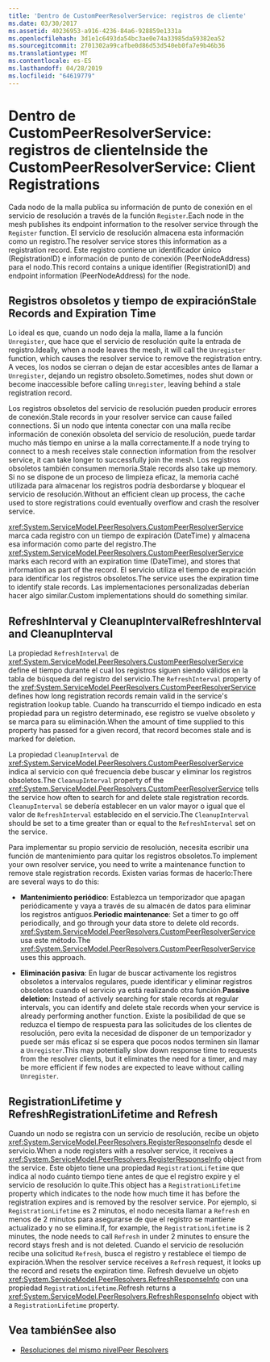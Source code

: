 ```yaml
---
title: 'Dentro de CustomPeerResolverService: registros de cliente'
ms.date: 03/30/2017
ms.assetid: 40236953-a916-4236-84a6-928859e1331a
ms.openlocfilehash: 3d1e1c6493da54bc3ae0e74a33985da59382ea52
ms.sourcegitcommit: 2701302a99cafbe0d86d53d540eb0fa7e9b46b36
ms.translationtype: MT
ms.contentlocale: es-ES
ms.lasthandoff: 04/28/2019
ms.locfileid: "64619779"
---
```

# <a name="inside-the-custompeerresolverservice-client-registrations"></a><span data-ttu-id="acad8-102">Dentro de CustomPeerResolverService: registros de cliente</span><span class="sxs-lookup"><span data-stu-id="acad8-102">Inside the CustomPeerResolverService: Client Registrations</span></span>
<span data-ttu-id="acad8-103">Cada nodo de la malla publica su información de punto de conexión en el servicio de resolución a través de la función `Register`.</span><span class="sxs-lookup"><span data-stu-id="acad8-103">Each node in the mesh publishes its endpoint information to the resolver service through the `Register` function.</span></span> <span data-ttu-id="acad8-104">El servicio de resolución almacena esta información como un registro.</span><span class="sxs-lookup"><span data-stu-id="acad8-104">The resolver service stores this information as a registration record.</span></span> <span data-ttu-id="acad8-105">Este registro contiene un identificador único (RegistrationID) e información de punto de conexión (PeerNodeAddress) para el nodo.</span><span class="sxs-lookup"><span data-stu-id="acad8-105">This record contains a unique identifier (RegistrationID) and endpoint information (PeerNodeAddress) for the node.</span></span>  
  
## <a name="stale-records-and-expiration-time"></a><span data-ttu-id="acad8-106">Registros obsoletos y tiempo de expiración</span><span class="sxs-lookup"><span data-stu-id="acad8-106">Stale Records and Expiration Time</span></span>  
 <span data-ttu-id="acad8-107">Lo ideal es que, cuando un nodo deja la malla, llame a la función `Unregister`, que hace que el servicio de resolución quite la entrada de registro.</span><span class="sxs-lookup"><span data-stu-id="acad8-107">Ideally, when a node leaves the mesh, it will call the `Unregister` function, which causes the resolver service to remove the registration entry.</span></span> <span data-ttu-id="acad8-108">A veces, los nodos se cierran o dejan de estar accesibles antes de llamar a `Unregister`, dejando un registro obsoleto.</span><span class="sxs-lookup"><span data-stu-id="acad8-108">Sometimes, nodes shut down or become inaccessible before calling `Unregister`, leaving behind a stale registration record.</span></span>  
  
 <span data-ttu-id="acad8-109">Los registros obsoletos del servicio de resolución pueden producir errores de conexión.</span><span class="sxs-lookup"><span data-stu-id="acad8-109">Stale records in your resolver service can cause failed connections.</span></span> <span data-ttu-id="acad8-110">Si un nodo que intenta conectar con una malla recibe información de conexión obsoleta del servicio de resolución, puede tardar mucho más tiempo en unirse a la malla correctamente.</span><span class="sxs-lookup"><span data-stu-id="acad8-110">If a node trying to connect to a mesh receives stale connection information from the resolver service, it can take longer to successfully join the mesh.</span></span> <span data-ttu-id="acad8-111">Los registros obsoletos también consumen memoria.</span><span class="sxs-lookup"><span data-stu-id="acad8-111">Stale records also take up memory.</span></span> <span data-ttu-id="acad8-112">Si no se dispone de un proceso de limpieza eficaz, la memoria caché utilizada para almacenar los registros podría desbordarse y bloquear el servicio de resolución.</span><span class="sxs-lookup"><span data-stu-id="acad8-112">Without an efficient clean up process, the cache used to store registrations could eventually overflow and crash the resolver service.</span></span>  
  
 <span data-ttu-id="acad8-113"><xref:System.ServiceModel.PeerResolvers.CustomPeerResolverService> marca cada registro con un tiempo de expiración (DateTime) y almacena esa información como parte del registro.</span><span class="sxs-lookup"><span data-stu-id="acad8-113">The <xref:System.ServiceModel.PeerResolvers.CustomPeerResolverService> marks each record with an expiration time (DateTime), and stores that information as part of the record.</span></span> <span data-ttu-id="acad8-114">El servicio utiliza el tiempo de expiración para identificar los registros obsoletos.</span><span class="sxs-lookup"><span data-stu-id="acad8-114">The service uses the expiration time to identify stale records.</span></span> <span data-ttu-id="acad8-115">Las implementaciones personalizadas deberían hacer algo similar.</span><span class="sxs-lookup"><span data-stu-id="acad8-115">Custom implementations should do something similar.</span></span>  
  
## <a name="refreshinterval-and-cleanupinterval"></a><span data-ttu-id="acad8-116">RefreshInterval y CleanupInterval</span><span class="sxs-lookup"><span data-stu-id="acad8-116">RefreshInterval and CleanupInterval</span></span>  
 <span data-ttu-id="acad8-117">La propiedad `RefreshInterval` de <xref:System.ServiceModel.PeerResolvers.CustomPeerResolverService> define el tiempo durante el cual los registros siguen siendo válidos en la tabla de búsqueda del registro del servicio.</span><span class="sxs-lookup"><span data-stu-id="acad8-117">The `RefreshInterval` property of the <xref:System.ServiceModel.PeerResolvers.CustomPeerResolverService> defines how long registration records remain valid in the service's registration lookup table.</span></span> <span data-ttu-id="acad8-118">Cuando ha transcurrido el tiempo indicado en esta propiedad para un registro determinado, ese registro se vuelve obsoleto y se marca para su eliminación.</span><span class="sxs-lookup"><span data-stu-id="acad8-118">When the amount of time supplied to this property has passed for a given record, that record becomes stale and is marked for deletion.</span></span>  
  
 <span data-ttu-id="acad8-119">La propiedad `CleanupInterval` de <xref:System.ServiceModel.PeerResolvers.CustomPeerResolverService> indica al servicio con qué frecuencia debe buscar y eliminar los registros obsoletos.</span><span class="sxs-lookup"><span data-stu-id="acad8-119">The `CleanupInterval` property of the <xref:System.ServiceModel.PeerResolvers.CustomPeerResolverService> tells the service how often to search for and delete stale registration records.</span></span> <span data-ttu-id="acad8-120">`CleanupInterval` se debería establecer en un valor mayor o igual que el valor de `RefreshInterval` establecido en el servicio.</span><span class="sxs-lookup"><span data-stu-id="acad8-120">The `CleanupInterval` should be set to a time greater than or equal to the `RefreshInterval` set on the service.</span></span>  
  
 <span data-ttu-id="acad8-121">Para implementar su propio servicio de resolución, necesita escribir una función de mantenimiento para quitar los registros obsoletos.</span><span class="sxs-lookup"><span data-stu-id="acad8-121">To implement your own resolver service, you need to write a maintenance function to remove stale registration records.</span></span> <span data-ttu-id="acad8-122">Existen varias formas de hacerlo:</span><span class="sxs-lookup"><span data-stu-id="acad8-122">There are several ways to do this:</span></span>  
  
- <span data-ttu-id="acad8-123">**Mantenimiento periódico**: Establezca un temporizador que apagan periódicamente y vaya a través de su almacén de datos para eliminar los registros antiguos.</span><span class="sxs-lookup"><span data-stu-id="acad8-123">**Periodic maintenance**: Set a timer to go off periodically, and go through your data store to delete old records.</span></span> <span data-ttu-id="acad8-124"><xref:System.ServiceModel.PeerResolvers.CustomPeerResolverService> usa este método.</span><span class="sxs-lookup"><span data-stu-id="acad8-124">The <xref:System.ServiceModel.PeerResolvers.CustomPeerResolverService> uses this approach.</span></span>  
  
- <span data-ttu-id="acad8-125">**Eliminación pasiva**: En lugar de buscar activamente los registros obsoletos a intervalos regulares, puede identificar y eliminar registros obsoletos cuando el servicio ya está realizando otra función.</span><span class="sxs-lookup"><span data-stu-id="acad8-125">**Passive deletion**: Instead of actively searching for stale records at regular intervals, you can identify and delete stale records when your service is already performing another function.</span></span> <span data-ttu-id="acad8-126">Existe la posibilidad de que se reduzca el tiempo de respuesta para las solicitudes de los clientes de resolución, pero evita la necesidad de disponer de un temporizador y puede ser más eficaz si se espera que pocos nodos terminen sin llamar a `Unregister`.</span><span class="sxs-lookup"><span data-stu-id="acad8-126">This may potentially slow down response time to requests from the resolver clients, but it eliminates the need for a timer, and may be more efficient if few nodes are expected to leave without calling `Unregister`.</span></span>  
  
## <a name="registrationlifetime-and-refresh"></a><span data-ttu-id="acad8-127">RegistrationLifetime y Refresh</span><span class="sxs-lookup"><span data-stu-id="acad8-127">RegistrationLifetime and Refresh</span></span>  
 <span data-ttu-id="acad8-128">Cuando un nodo se registra con un servicio de resolución, recibe un objeto <xref:System.ServiceModel.PeerResolvers.RegisterResponseInfo> desde el servicio.</span><span class="sxs-lookup"><span data-stu-id="acad8-128">When a node registers with a resolver service, it receives a <xref:System.ServiceModel.PeerResolvers.RegisterResponseInfo> object from the service.</span></span> <span data-ttu-id="acad8-129">Este objeto tiene una propiedad `RegistrationLifetime` que indica al nodo cuánto tiempo tiene antes de que el registro expire y el servicio de resolución lo quite.</span><span class="sxs-lookup"><span data-stu-id="acad8-129">This object has a `RegistrationLifetime` property which indicates to the node how much time it has before the registration expires and is removed by the resolver service.</span></span> <span data-ttu-id="acad8-130">Por ejemplo, si `RegistrationLifetime` es 2 minutos, el nodo necesita llamar a `Refresh` en menos de 2 minutos para asegurarse de que el registro se mantiene actualizado y no se elimina.</span><span class="sxs-lookup"><span data-stu-id="acad8-130">If, for example, the `RegistrationLifetime` is 2 minutes, the node needs to call `Refresh` in under 2 minutes to ensure the record stays fresh and is not deleted.</span></span> <span data-ttu-id="acad8-131">Cuando el servicio de resolución recibe una solicitud `Refresh`, busca el registro y restablece el tiempo de expiración.</span><span class="sxs-lookup"><span data-stu-id="acad8-131">When the resolver service receives a `Refresh` request, it looks up the record and resets the expiration time.</span></span> <span data-ttu-id="acad8-132">Refresh devuelve un objeto <xref:System.ServiceModel.PeerResolvers.RefreshResponseInfo> con una propiedad `RegistrationLifetime`.</span><span class="sxs-lookup"><span data-stu-id="acad8-132">Refresh returns a <xref:System.ServiceModel.PeerResolvers.RefreshResponseInfo> object with a `RegistrationLifetime` property.</span></span>  
  
## <a name="see-also"></a><span data-ttu-id="acad8-133">Vea también</span><span class="sxs-lookup"><span data-stu-id="acad8-133">See also</span></span>

- [<span data-ttu-id="acad8-134">Resoluciones del mismo nivel</span><span class="sxs-lookup"><span data-stu-id="acad8-134">Peer Resolvers</span></span>](../../../../docs/framework/wcf/feature-details/peer-resolvers.md)
